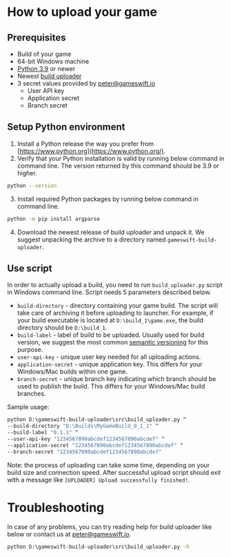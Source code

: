 # How to upload your game

## Prerequisites
* Build of your game
* 64-bit Windows machine
* [Python 3.9](https://www.python.org/downloads/release/python-390/) or newer
* Newest [build uploader](https://github.com/GameSwift/gameswift-build-uploader/releases)
* 3 secret values provided by [peter@gameswift.io](mailto:peter@gameswift.io)
  * User API key
  * Application secret
  * Branch secret

## Setup Python environment
1. Install a Python release the way you prefer from [https://www.python.org](https://www.python.org/).
2. Verify that your Python installation is valid by running below command in command line. The version returned by this command should be 3.9 or higher.
```bat
python --version
```

3. Install required Python packages by running below command in command line.
```bat
python -m pip install argparse
```
4. Download the newest release of build uploader and unpack it. We suggest unpacking the archive to a directory named `gameswift-build-uploader`.

## Use script
In order to actually upload a build, you need to run `build_uploader.py` script in Windows command line. Script needs 5 parameters described below.
* `build-directory` - directory containing your game build. The script will take care of archiving it before uploading to launcher. For example, if your build executable is located at `D:\build_1\game.exe`, the build directory should be `D:\build_1`.
* `build-label` - label of build to be uploaded. Usually used for build version, we suggest the most common [semantic versioning](https://semver.org/) for this purpose.
* `user-api-key` - unique user key needed for all uploading actions.
* `application-secret` - unique application key. This differs for your Windows/Mac builds within one game.
* `branch-secret` - unique branch key indicating which branch should be used to publish the build. This differs for your Windows/Mac build branches.

Sample usage:
```bat
python D:\gameswift-build-uploader\src\build_uploader.py ^
--build-directory "D:\Builds\MyGameBuild_0_1_1" ^
--build-label "0.1.1" ^
--user-api-key "1234567890abcdef1234567890abcdef" ^
--application-secret "1234567890abcdef1234567890abcdef" ^
--branch-secret "1234567890abcdef1234567890abcdef"
```

Note: the process of uploading can take some time, depending on your build size and connection speed. After successful upload script should exit with a message like `[UPLOADER] Upload successfully finished!`.

# Troubleshooting
In case of any problems, you can try reading help for build uploader like below or contact us at [peter@gameswift.io](mailto:peter@gameswift.io).
```bat
python D:\gameswift-build-uploader\src\build_uploader.py -h
```
